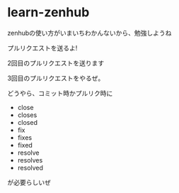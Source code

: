 # learn-zenhub
zenhubの使い方がいまいちわかんないから、勉強しようね

プルリクエストを送るよ!

2回目のプルリクエストを送ります

3回目のプルリクエストをやるぜ。

どうやら、コミット時かプルリク時に

- close
- closes
- closed
- fix
- fixes
- fixed
- resolve
- resolves
- resolved

が必要らしいぜ
